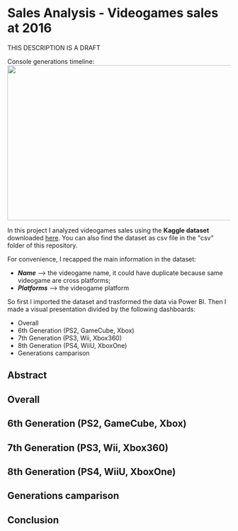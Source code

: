 # Sales Analysis - Videogames sales at 2016

THIS DESCRIPTION IS A DRAFT

Console generations timeline:
<img src="https://upload.wikimedia.org/wikipedia/en/timeline/8a26gtbjuhmz225itk732rfwueowp7w.png" width="900" height="350" />


In this project I analyzed videogames sales using the **Kaggle dataset** downloaded [here](https://www.kaggle.com/datasets/rush4ratio/video-game-sales-with-ratings). You can also find the dataset as csv file in the "csv" folder of this repository.

For convenience, I recapped the main information in the dataset:
- ***Name*** --> the videogame name, it could have duplicate because same videogame are cross platforms;
- ***Platforms*** --> the videogame platform

So first I imported the dataset and trasformed the data via Power BI. Then I made a visual presentation divided by the following dashboards:
- Overall
- 6th Generation (PS2, GameCube, Xbox)
- 7th Generation (PS3, Wii, Xbox360)
- 8th Generation (PS4, WiiU, XboxOne)
- Generations camparison

## Abstract

## Overall

##  6th Generation (PS2, GameCube, Xbox)

## 7th Generation (PS3, Wii, Xbox360)

## 8th Generation (PS4, WiiU, XboxOne)

## Generations camparison

## Conclusion
